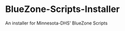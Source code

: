 BlueZone-Scripts-Installer
==========================

An installer for Minnesota-DHS' BlueZone Scripts
